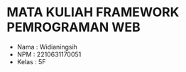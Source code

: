 <h1>MATA KULIAH FRAMEWORK PEMROGRAMAN WEB</h1>
<ul>
  <li>Nama  : Widianingsih </li>
  <li>NPM   : 2210631170051 </li>
  <li>Kelas : 5F </li>
</ul>
